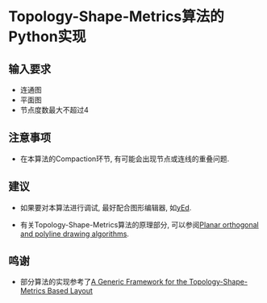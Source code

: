 # Topology-Shape-Metrics算法的Python实现

## 输入要求

* 连通图
* 平面图
* 节点度数最大不超过4

## 注意事项

* 在本算法的Compaction环节, 有可能会出现节点或连线的重叠问题.

## 建议

* 如果要对本算法进行调试, 最好配合图形编辑器, 如[yEd](https://www.yworks.com/products/yed).

* 有关Topology-Shape-Metrics算法的原理部分, 可以参阅[Planar orthogonal and polyline drawing algorithms](http://cs.brown.edu/people/rtamassi/gdhandbook/chapters/orthogonal.pdf).

## 鸣谢

* 部分算法的实现参考了[A Generic Framework for the Topology-Shape-Metrics Based Layout](https://rtsys.informatik.uni-kiel.de/~biblio/downloads/theses/pkl-mt.pdf)
